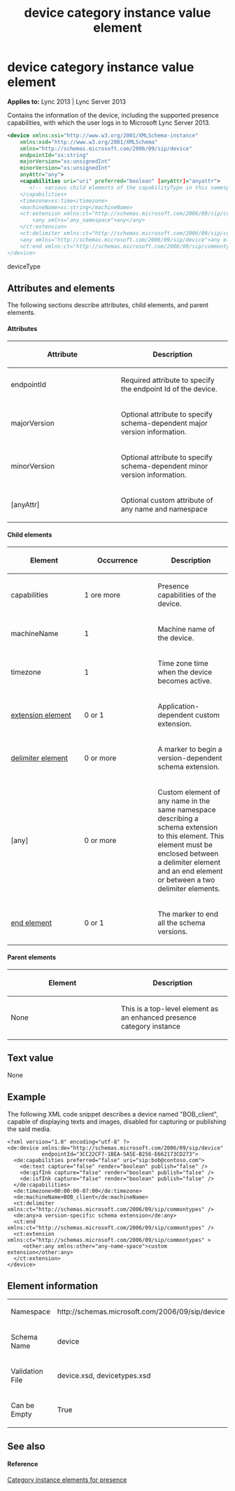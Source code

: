 ﻿---
title: device category instance value element
TOCTitle: device category instance value element
ms:assetid: 3a24bbc7-8a97-4a4f-877f-239c4768b984
ms:mtpsurl: https://msdn.microsoft.com/en-us/library/Dn454740(v=office.15)
ms:contentKeyID: 57093627
ms.date: 07/24/2014
mtps_version: v=office.15
dev_langs:
- xml
---

# device category instance value element


**Applies to:** Lync 2013 | Lync Server 2013

Contains the information of the device, including the supported presence capabilities, with which the user logs in to Microsoft Lync Server 2013.

``` xml
<device xmlns:xsi="http://www.w3.org/2001/XMLSchema-instance" 
    xmlns:xsd="http://www.w3.org/2001/XMLSchema"
    xmlns="http://schemas.microsoft.com/2006/09/sip/device"
    endpointId="xs:string"
    majorVersion="xs:unsignedInt"
    minorVersion="xs:unsignedInt"
    anyAttr="any"> 
    <capabilities uri="uri" preferred="boolean" [anyAttr]="anyattr">
       <!-- various child elements of the capabilityType in this namespace--!>
    </capabilities>
    <timezone>xs:time</timezone>
    <machineName>xs:string</machineName>
    <ct:extension xmlns:ct="http://schemas.microsoft.com/2006/09/sip/commontypes">
        <any xmlns="any_namespace">any</any>
    </ct:extension>
    <ct:delimiter xmlns:ct="http://schemas.microsoft.com/2006/09/sip/commontypes" />
    <any xmlns="http://schemas.microsoft.com/2006/09/sip/device">any element</any>
    <ct:end xmlns:ct="http://schemas.microsoft.com/2006/09/sip/commontypes" />
</device>
```

deviceType

## Attributes and elements

The following sections describe attributes, child elements, and parent elements.

#### Attributes

<table>
<colgroup>
<col style="width: 50%" />
<col style="width: 50%" />
</colgroup>
<thead>
<tr class="header">
<th><p>Attribute</p></th>
<th><p>Description</p></th>
</tr>
</thead>
<tbody>
<tr class="odd">
<td><p>endpointId</p></td>
<td><p>Required attribute to specify the endpoint Id of the device.</p></td>
</tr>
<tr class="even">
<td><p>majorVersion</p></td>
<td><p>Optional attribute to specify schema-dependent major version information.</p></td>
</tr>
<tr class="odd">
<td><p>minorVersion</p></td>
<td><p>Optional attribute to specify schema-dependent minor version information.</p></td>
</tr>
<tr class="even">
<td><p>[anyAttr]</p></td>
<td><p>Optional custom attribute of any name and namespace</p></td>
</tr>
</tbody>
</table>


#### Child elements

<table>
<colgroup>
<col style="width: 33%" />
<col style="width: 33%" />
<col style="width: 33%" />
</colgroup>
<thead>
<tr class="header">
<th><p>Element</p></th>
<th><p>Occurrence</p></th>
<th><p>Description</p></th>
</tr>
</thead>
<tbody>
<tr class="odd">
<td><p>capabilities</p></td>
<td><p>1 ore more</p></td>
<td><p>Presence capabilities of the device.</p></td>
</tr>
<tr class="even">
<td><p>machineName</p></td>
<td><p>1</p></td>
<td><p>Machine name of the device.</p></td>
</tr>
<tr class="odd">
<td><p>timezone</p></td>
<td><p>1</p></td>
<td><p>Time zone time when the device becomes active.</p></td>
</tr>
<tr class="even">
<td><p><a href="extension-element.md">extension element</a></p></td>
<td><p>0 or 1</p></td>
<td><p>Application-dependent custom extension.</p></td>
</tr>
<tr class="odd">
<td><p><a href="delimiter-element.md">delimiter element</a></p></td>
<td><p>0 or more</p></td>
<td><p>A marker to begin a version-dependent schema extension.</p></td>
</tr>
<tr class="even">
<td><p>[any]</p></td>
<td><p>0 or more</p></td>
<td><p>Custom element of any name in the same namespace describing a schema extension to this element. This element must be enclosed between a delimiter element and an end element or between a two delimiter elements.</p></td>
</tr>
<tr class="odd">
<td><p><a href="end-element.md">end element</a></p></td>
<td><p>0 or 1</p></td>
<td><p>The marker to end all the schema versions.</p></td>
</tr>
</tbody>
</table>


#### Parent elements

<table>
<colgroup>
<col style="width: 50%" />
<col style="width: 50%" />
</colgroup>
<thead>
<tr class="header">
<th><p>Element</p></th>
<th><p>Description</p></th>
</tr>
</thead>
<tbody>
<tr class="odd">
<td><p>None</p></td>
<td><p>This is a top-level element as an enhanced presence category instance</p></td>
</tr>
</tbody>
</table>


## Text value

None

## Example

The following XML code snippet describes a device named "BOB\_client", capable of displaying texts and images, disabled for capturing or publishing the said media.

    <?xml version="1.0" encoding="utf-8" ?>
    <de:device xmlns:de="http://schemas.microsoft.com/2006/09/sip/device" 
               endpointId="3CC22CF7-1BEA-5A5E-B256-E662173CD273">
      <de:capabilities preferred="false" uri="sip:bob@contoso.com">
        <de:text capture="false" render="boolean" publish="false" />
        <de:gifInk capture="false" render="boolean" publish="false" />
        <de:isfInk capture="false" render="boolean" publish="false" />
      </de:capabilities>
      <de:timezone>00:00:00-07:00</de:timezone>
      <de:machineName>BOB_client</de:machineName>
      <ct:delimiter xmlns:ct="http://schemas.microsoft.com/2006/09/sip/commontypes" />
      <de:any>a version-specific schema extension</de:any>
      <ct:end xmlns:ct="http://schemas.microsoft.com/2006/09/sip/commontypes" />
      <ct:extension xmlns:ct="http://schemas.microsoft.com/2006/09/sip/commontypes" >
         <other:any xmlns:other="any-name-space">custom extension</other:any>
      </ct:extension>
    </device>

## Element information

<table>
<colgroup>
<col style="width: 50%" />
<col style="width: 50%" />
</colgroup>
<tbody>
<tr class="odd">
<td><p>Namespace</p></td>
<td><p>http://schemas.microsoft.com/2006/09/sip/device</p></td>
</tr>
<tr class="even">
<td><p>Schema Name</p></td>
<td><p>device</p></td>
</tr>
<tr class="odd">
<td><p>Validation File</p></td>
<td><p>device.xsd, devicetypes.xsd</p></td>
</tr>
<tr class="even">
<td><p>Can be Empty</p></td>
<td><p>True</p></td>
</tr>
</tbody>
</table>


## See also

#### Reference

[Category instance elements for presence](category-instance-elements-for-presence.md)

